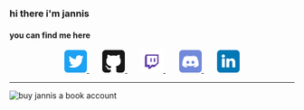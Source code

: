 ### hi there i'm jannis
#### you can find me here
<!-- icons from here:
    https://github.com/edent/SuperTinyIcons
-->

<p align="center">
<a href="https://twitter.com/withjannis" target="_blank">
  <img alt="jannis' twitter account" width="40px" src="https://raw.githubusercontent.com/edent/SuperTinyIcons/master/images/svg/twitter.svg"/>
</a>
  &#8287;&#8287;&#8287;&#8287;&#8287;
<a href="https://github.com/withjannis" target="_blank">
  <img alt="jannis' github account" width="40px" src="https://raw.githubusercontent.com/edent/SuperTinyIcons/master/images/svg/github.svg"/>
</a>
  &#8287;&#8287;&#8287;&#8287;&#8287;

<a href="https://twitch.tv/withjannis" target="_blank">
  <img alt="jannis' twitch account" width="40px" src="https://raw.githubusercontent.com/edent/SuperTinyIcons/master/images/svg/twitch.svg"/>
</a>
  &#8287;&#8287;&#8287;&#8287;&#8287;

<a href="https://discordapp.com/users/429764749107003392" target="_blank">
  <img alt="jannis' discord user" width="40px" src="https://raw.githubusercontent.com/edent/SuperTinyIcons/master/images/svg/discord.svg"/>
</a>
  &#8287;&#8287;&#8287;&#8287;&#8287;

<a href="https://linkedin.com/in/jannisimhof" target="_blank">
  <img alt="jannis' linkedin account" width="40px" src="https://raw.githubusercontent.com/edent/SuperTinyIcons/master/images/svg/linkedin.svg"/>
</a>
<br>
</p>

---

<a href="https://www.buymeacoffee.com/withjannis" target="_blank">
  <img align="left" alt="buy jannis a book account" width="200px" src="https://cdn.buymeacoffee.com/buttons/v2/default-white.png" />
</a>
